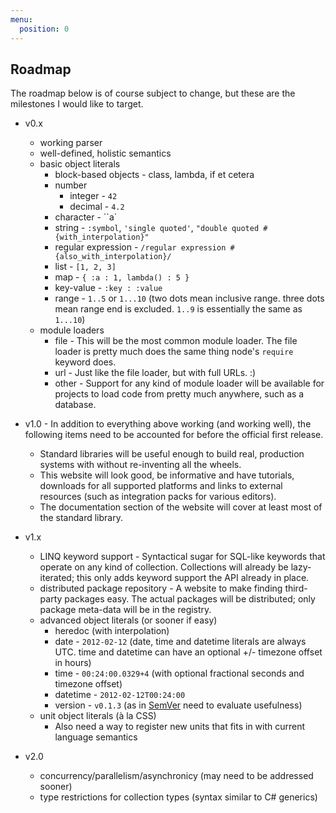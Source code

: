 ```yaml
---
menu:
  position: 0
---
```


## Roadmap

The roadmap below is of course subject to change, but these are the milestones I would like to target.

* v0.x
  * working parser
  * well-defined, holistic semantics
  * basic object literals
    * block-based objects - class, lambda, if et cetera
    * number
      * integer - `42`
      * decimal - `4.2`
    * character - ``a`
    * string - `:symbol`, `'single quoted'`, `"double quoted #{with_interpolation}"`
    * regular expression - `/regular expression #{also_with_interpolation}/`
    * list - `[1, 2, 3]`
    * map - `{ :a : 1, lambda() : 5 }`
    * key-value - `:key : :value`
    * range - `1..5` or `1...10` (two dots mean inclusive range. three dots mean range end is excluded. `1..9` is essentially the same as `1...10`)
  * module loaders
    * file - This will be the most common module loader. The file loader is pretty much does the same thing node's `require` keyword does.
    * url - Just like the file loader, but with full URLs. :)
    * other - Support for any kind of module loader will be available for projects to load code from pretty much anywhere, such as a database.

* v1.0 - In addition to everything above working (and working well), the following items need to be accounted for before the official first release.
  * Standard libraries will be useful enough to build real, production systems with without re-inventing all the wheels.
  * This website will look good, be informative and have tutorials, downloads for all supported platforms and links to external resources (such as integration packs for various editors).
  * The documentation section of the website will cover at least most of the standard library.

* v1.x
  * LINQ keyword support - Syntactical sugar for SQL-like keywords that operate on any kind of collection. Collections will already be lazy-iterated; this only adds keyword support the API already in place.
  * distributed package repository - A website to make finding third-party packages easy. The actual packages will be distributed; only package meta-data will be in the registry.
  * advanced object literals (or sooner if easy)
    * heredoc (with interpolation)
    * date - `2012-02-12` (date, time and datetime literals are always UTC. time and datetime can have an optional +/- timezone offset in hours)
    * time - `00:24:00.0329+4` (with optional fractional seconds and timezone offset)
    * datetime - `2012-02-12T00:24:00`
    * version - `v0.1.3` (as in [SemVer](http://semver.org/) need to evaluate usefulness)
  * unit object literals (à la CSS)
    * Also need a way to register new units that fits in with current language semantics

* v2.0
  * concurrency/parallelism/asynchronicy (may need to be addressed sooner)
  * type restrictions for collection types (syntax similar to C# generics)
